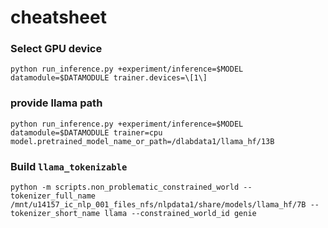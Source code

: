 # cheatsheet

### Select GPU device

`python run_inference.py +experiment/inference=$MODEL datamodule=$DATAMODULE trainer.devices=\[1\]`

### provide llama path

`python run_inference.py +experiment/inference=$MODEL datamodule=$DATAMODULE trainer=cpu model.pretrained_model_name_or_path=/dlabdata1/llama_hf/13B`

### Build `llama_tokenizable`

`python -m scripts.non_problematic_constrained_world --tokenizer_full_name /mnt/u14157_ic_nlp_001_files_nfs/nlpdata1/share/models/llama_hf/7B --tokenizer_short_name llama --constrained_world_id genie`
